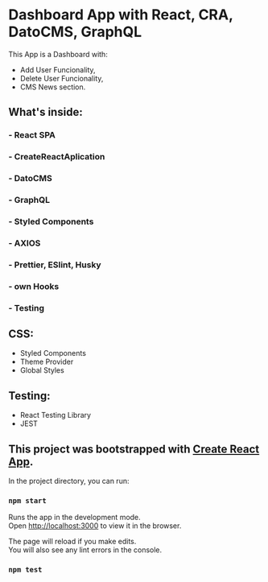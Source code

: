 # Dashboard App with React, CRA, DatoCMS, GraphQL

This App is a Dashboard with:
- Add User Funcionality,
- Delete User Funcionality,
- CMS News section.

## What's inside:
### - React SPA
### - CreateReactAplication
### - DatoCMS
### - GraphQL
### - Styled Components
### - AXIOS
### - Prettier, ESlint, Husky
### - own Hooks
### - Testing 

## CSS:
  - Styled Components
  - Theme Provider
  - Global Styles

## Testing:
  - React Testing Library
  - JEST

## This project was bootstrapped with [Create React App](https://github.com/facebook/create-react-app).

In the project directory, you can run:

### `npm start`

Runs the app in the development mode.\
Open [http://localhost:3000](http://localhost:3000) to view it in the browser.

The page will reload if you make edits.\
You will also see any lint errors in the console.

### `npm test`


